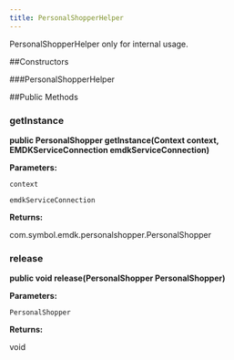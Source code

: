 ```yaml
---
title: PersonalShopperHelper
---
```


PersonalShopperHelper only for internal usage.

##Constructors

###PersonalShopperHelper



##Public Methods

### getInstance

**public PersonalShopper getInstance(Context context, EMDKServiceConnection emdkServiceConnection)**



**Parameters:**

`context`

`emdkServiceConnection`

**Returns:**

com.symbol.emdk.personalshopper.PersonalShopper

### release

**public void release(PersonalShopper PersonalShopper)**



**Parameters:**

`PersonalShopper`

**Returns:**

void



